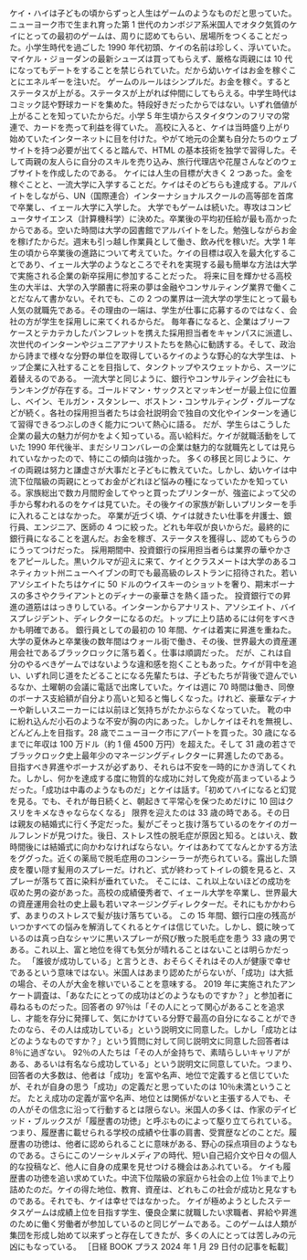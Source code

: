 ###

ケイ・ハイは子どもの頃からずっと人生はゲームのようなものだと思っていた。ニューヨーク市で生まれ育った第 1 世代のカンボジア系米国人でオタク気質のケイにとっての最初のゲームは、周りに認めてもらい、居場所をつくることだった。小学生時代を過ごした 1990 年代初頭、ケイの名前は珍しく、浮いていた。マイケル・ジョーダンの最新シューズは買ってもらえず、厳格な両親には 10 代になってもデートをすることを禁じられていた。だから幼いケイはお金を稼ぐことにエネルギーを注いだ。
ゲームのルールはシンプルだ。お金を稼ぐ。するとステータスが上がる。ステータスが上がれば仲間にしてもらえる。中学生時代はコミック誌や野球カードを集めた。特段好きだったからではない。いずれ価値が上がることを知っていたからだ。小学 5 年生頃からスタイタウンのフリマの常連で、カードを売って利益を得ていた。
高校に入ると、ケイは当時盛り上がり始めていたインターネットに目を付けた。やがて地元の企業も自分たちのウェブサイトを持つ必要が出てくると踏んで、HTML の基本技術を独学で習得した。そして両親の友人らに自分のスキルを売り込み、旅行代理店や花屋さんなどのウェブサイトを作成したのである。
ケイには人生の目標が大きく 2 つあった。金を稼ぐことと、一流大学に入学することだ。ケイはそのどちらも達成する。アルバイトをしながら、UN（国際連合）インターナショナルスクールの高等部を首席で卒業し、イェール大学に入学した。
大学でもゲームは続いた。専攻はコンピュータサイエンス（計算機科学）に決めた。卒業後の平均初任給が最も高かったからである。空いた時間は大学の図書館でアルバイトをした。勉強しながらお金を稼げたからだ。週末も引っ越し作業員として働き、飲み代を稼いだ。大学 1 年生の頃から卒業後の進路について考えていた。ケイの目標は収入を最大化することであり、イェール大学のようなところでそれを実現する最も簡単な方法は大学で実施される企業の新卒採用に参加することだった。
将来に目を輝かせる高校生の大半は、大学の入学願書に将来の夢は金融やコンサルティング業界で働くことだなんて書かない。それでも、この 2 つの業界は一流大学の学生にとって最も人気の就職先である。その理由の一端は、学生が仕事に応募するのではなく、会社の方が学生を採用しに来てくれるからだ。
毎年春になると、企業はブリーフケースとテカテカしたパンフレットを携えた採用担当者をキャンパスに派遣し、次世代のインターンやジュニアアナリストたちを熱心に勧誘する。そして、政治から詩まで様々な分野の単位を取得しているケイのような野心的な大学生は、トップ企業に入社することを目指して、タンクトップやスウェットから、スーツに着替えるのである。
一流大学と同じように、銀行やコンサルティング会社にもランキングが存在する。ゴールドマン・サックスとマッキンゼーが最上位に位置し、ベイン、モルガン・スタンレー、ボストン・コンサルティング・グループなどが続く。各社の採用担当者たちは会社説明会で独自の文化やインターンを通じて習得できるつぶしのきく能力について熱心に語る。
だが、学生らはこうした企業の最大の魅力が何かをよく知っている。高い給料だ。ケイが就職活動をしていた 1990 年代後半、まだシリコンバレーの企業は魅力的な就職先としては見られていなかったので、特にこの傾向は強かった。
多くの移民と同じように、ケイの両親は努力と謙虚さが大事だと子どもに教えていた。しかし、幼いケイは中流下位階級の両親にとってお金がどれほど悩みの種になっていたかを知っている。家族総出で数カ月間貯金してやっと買ったプリンターが、強盗によって父の手から奪われるのをケイは見ていた。その後ケイの家族が新しいプリンターを手に入れることはなかった。
卒業が近づく頃、ケイは就きたい仕事を弁護士、銀行員、エンジニア、医師の 4 つに絞った。どれも年収が良いからだ。最終的に銀行員になることを選んだ。お金を稼ぎ、ステータスを獲得し、認めてもらうのにうってつけだった。
採用期間中、投資銀行の採用担当者らは業界の華やかさをアピールした。黒いクルマが迎えに来て、ケイとクラスメートは大学のあるコネティカット州ニューヘイブンの町でも最高級のレストランに招待された。若いアソシエイトたちはケイに 50 ドルのウイスキーのショットを奢り、期末ボーナスの多さやクライアントとのディナーの豪華さを熱く語った。
投資銀行での昇進の道筋ははっきりしている。インターンからアナリスト、アソシエイト、バイスプレジデント、ディレクターになるのだ。トップに上り詰めるには何をすべきかも明確である。
銀行員としての最初の 10 年間、ケイは着実に昇進を重ねた。大学の夏休みと卒業後の数年間はウォール街で働き、その後、世界最大の資産運用会社であるブラックロックに落ち着く。仕事は順調だった。
だが、これは自分のやるべきゲームではないような違和感を抱くこともあった。ケイが背中を追い、いずれ同じ道をたどることになる先輩たちは、子どもたちが背後で遊んでいるなか、土曜朝の会議に電話で出席していた。ケイは週に 70 時間は働き、同僚のボーナス支給額が自分より高いと知ると悔しくなった。けれど、豪華なディナーや新しいスニーカーには以前ほど気持ちがたかぶらなくなっていた。
靴の中に紛れ込んだ小石のような不安が胸の内にあった。しかしケイはそれを無視し、どんどん上を目指す。28 歳でニューヨーク市にアパートを買った。30 歳になるまでに年収は 100 万ドル（約 1 億 4500 万円）を超えた。そして 31 歳の若さでブラックロック史上最年少のマネージングディレクターに昇進したのである。
目指すべき昇進やボーナスが必ずあり、それらは不安を一時的にかき消してくれた。しかし、何かを達成する度に物質的な成功に対して免疫が高まっているようだった。「成功は中毒のようなものだ」とケイは話す。「初めてハイになると幻覚を見る。でも、それが毎日続くと、朝起きて平常心を保つためだけに 10 回はクスリをキメなきゃならなくなる」
限界を迎えたのは 33 歳の時である。その日は親友の結婚式に行く予定だった。髪がごそっと抜け落ちているのをケイのガールフレンドが見つけた。後日、ストレス性の脱毛症が原因と知る。とはいえ、数時間後には結婚式に向かわなければならない。ケイはあわててなんとかする方法をググった。近くの薬局で脱毛症用のコンシーラーが売られている。露出した頭皮を覆い隠す髪用のスプレーだ。けれど、式が終わってトイレの鏡を見ると、スプレーが落ちて首に染料が垂れていた。
そこには、これ以上ないほどの成功を収めた男の姿があった。高校の成績優秀者で、イェール大学を卒業し、世界最大の資産運用会社の史上最も若いマネージングディレクターだ。それにもかかわらず、あまりのストレスで髪が抜け落ちている。
この 15 年間、銀行口座の残高がいつかすべての悩みを解消してくれるとケイは信じていた。しかし、鏡に映っているのは真っ白なシャツに黒いスプレーが飛び散った脱毛症を患う 33 歳の男である。これ以上、富と地位を得ても気分が晴れることはないことは明らかだった。
「誰彼が成功している」と言うとき、おそらくそれはその人が健康で幸せであるという意味ではない。米国人はあまり認めたがらないが、「成功」は大抵の場合、その人が大金を稼いでいることを意味する。
2019 年に実施されたアンケート調査は、「あなたにとっての成功はどのようなものですか？」と参加者に尋ねるものだった。回答者の 97％は「その人にとって関心があることを追求し、才能を存分に発揮して、気にかけている分野で最高の自分になることができたのなら、その人は成功している」という説明文に同意した。しかし「成功とはどのようなものですか？」という質問に対して同じ説明文に同意した回答者は 8％に過ぎない。
92％の人たちは「その人が金持ちで、素晴らしいキャリアがある、あるいは有名なら成功している」という説明文に同意していた。つまり、回答者の大多数は、他者は「成功」を富や名声、地位で定義すると信じていたが、それが自身の思う「成功」の定義だと思っていたのは 10％未満ということだ。
たとえ成功の定義が富や名声、地位とは関係がないと主張する人でも、その人がその信念に沿って行動するとは限らない。米国人の多くは、作家のデイビッド・ブルックスが「履歴書の功徳」と呼ぶものによって駆り立てられている。つまり、履歴書に載せられる学校の成績や仕事の肩書、受賞歴などのことだ。履歴書の功徳は、他者に認められることに意味がある、野心の採点項目のようなものである。さらにこのソーシャルメディアの時代、短い自己紹介文や日々の個人的な投稿など、他人に自身の成果を見せつける機会はあふれている。
ケイも履歴書の功徳を追い求めていた。中流下位階級の家庭から社会の上位 1％まで上り詰めたのだ。ケイの得た地位、教育、資産は、どれもこの社会が成功と見なすものである。それでも、ケイは幸せではなかった。
ケイが極めようとしたステータスゲームは成績上位を目指す学生、優良企業に就職したい求職者、昇給や昇進のために働く労働者が参加しているのと同じゲームである。このゲームは人類が集団を形成し始めて以来ずっと存在してきたが、多くの人にとっては苦しみの元凶にもなっている。
［日経 BOOK プラス 2024 年 1 月 29 日付の記事を転載］

